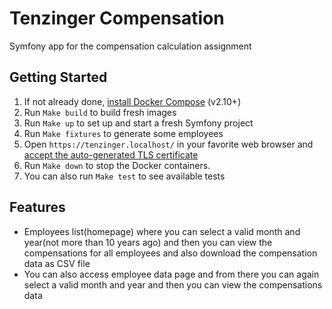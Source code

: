 # Tenzinger Compensation

Symfony app for the compensation calculation assignment

## Getting Started

1. If not already done, [install Docker Compose](https://docs.docker.com/compose/install/) (v2.10+)
2. Run `Make build` to build fresh images
3. Run `Make up` to set up and start a fresh Symfony project
4. Run `Make fixtures` to generate some employees
5. Open `https://tenzinger.localhost/` in your favorite web browser and [accept the auto-generated TLS certificate](https://stackoverflow.com/a/15076602/1352334)
6. Run `Make down` to stop the Docker containers.
7. You can also run `Make test` to see available tests

## Features

* Employees list(homepage) where you can select a valid month and year(not more than 10 years ago) and then you can view the compensations for all employees and also download the compensation data as CSV file
* You can also access employee data page and from there you can again select a valid month and year and then you can view the compensations data
